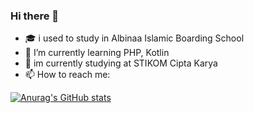 ### Hi there 👋

- 🎓 i used to study in Albinaa Islamic Boarding School 
- 🌱 I’m currently learning PHP, Kotlin
- 🏫 im currently studying at STIKOM Cipta Karya
- 📫 How to reach me: 

[![Anurag's GitHub stats](https://github-readme-stats.vercel.app/api?username=Itsqy)](https://github.com/anuraghazra/github-readme-stats)
